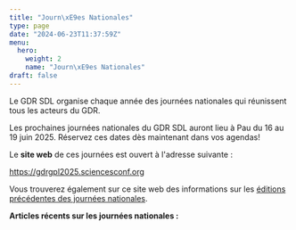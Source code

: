 ```yaml
---
title: "Journ\xE9es Nationales"
type: page
date: "2024-06-23T11:37:59Z"
menu: 
  hero:
    weight: 2
    name: "Journ\xE9es Nationales"
draft: false
---
```


Le GDR SDL organise chaque année des journées nationales qui réunissent tous les acteurs du GDR.

Les prochaines journées nationales du GDR SDL auront lieu à Pau du 16 au 19 juin 2025. Réservez ces dates dès maintenant dans vos agendas!

Le **site web** de ces journées est ouvert à l'adresse suivante :

<https://gdrgpl2025.sciencesconf.org>

Vous trouverez également sur ce site web des informations sur les [éditions précédentes des journées nationales](https://gdr-gpl-2013-2024.imag.fr/JourneesNationales/EditionsPrecedentes.html).

**Articles récents sur les journées nationales :**
